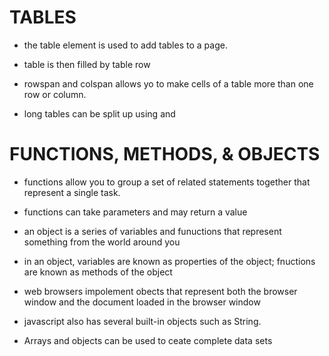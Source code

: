 # TABLES #

- the table element is used to add tables to a page.
- table is then filled by table row <tr>

- rowspan and colspan allows yo to make cells of a table more than one row or column.

- long tables can be split up using <thead> <tabody> and <tfoot>

# FUNCTIONS, METHODS, & OBJECTS #

- functions allow you to group a set of related statements together that represent a single task.

- functions can take parameters and may return a value

- an object is a series of variables and funuctions that represent something from the world around you

- in an object, variables are known as properties of the object; fnuctions are known as methods of the object

- web browsers impolement obects that represent both the browser window and the document loaded in the browser window

- javascript also has several built-in objects such as String.

- Arrays and objects can be used to ceate complete data sets